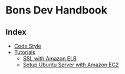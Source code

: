 # Bons Dev Handbook

## Index
- [Code Style](code-style/README.md)
- [Tutorials](tutorials/README.md)
  - [SSL with Amazon ELB](tutorials/ssl-with-Amazon-ELB.md)
  - [Setup Ubuntu Server with Amazon EC2](tutorials/setup-ubuntu-server-amazon-ec2.md)
